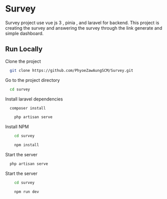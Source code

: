 
# Survey 

Survey project use vue js 3 , pinia , and laravel for backend. This project is creating the survey and answering the survey through the link generate and simple dashboard.



## Run Locally

Clone the project

```bash
  git clone https://github.com/PhyoeZawAungSCM/Survey.git
```

Go to the project directory

```bash
  cd survey
```

Install laravel dependencies

```bash
  composer install
```
```bash 
    php artisan serve
```
Install NPM
```bash
    cd survey
```
```bash
    npm install
```

Start the server

```bash
  php artisan serve
```

Start the server
```bash
    cd survey
```
```bash
    npm run dev
```
